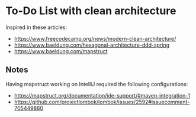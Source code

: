 # To-Do List with clean architecture

Inspired in these articles:
- https://www.freecodecamp.org/news/modern-clean-architecture/
- https://www.baeldung.com/hexagonal-architecture-ddd-spring
- https://www.baeldung.com/mapstruct

## Notes
Having mapstruct working on IntelliJ required the following configurations:
- https://mapstruct.org/documentation/ide-support/#maven-integration-1
- https://github.com/projectlombok/lombok/issues/2592#issuecomment-705449860